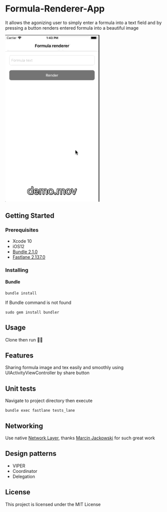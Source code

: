 # Formula-Renderer-App

It allows the agonizing user to simply enter a formula into a text field and by pressing a button renders entered formula into a beautiful image

![](demo/formula-app-demo.gif)

## Getting Started

### Prerequisites

- Xcode 10
- iOS12
- [Bundle 2.1.0](https://bundler.io/)
- [Fastlane 2.137.0](https://fastlane.tools/)

### Installing

#### Bundle
```
bundle install 
```

If Bundle command is not found
```
sudo gem install bundler
```

## Usage

Clone then run :rocket::rocket:

## Features

Sharing formula image and tex easily and smoothly using UIActivityViewController by share button

## Unit tests
Navigate to project directory then execute
```
bundle exec fastlane tests_lane
```

## Networking

Use native [Network Layer](https://github.com/marcinjackowski/NetworkLayer), thanks  [Marcin Jackowski](https://github.com/marcinjackowski) for such great work

## Design patterns

- VIPER
- Coordinator
- Delegation

## License

This project is licensed under the MIT License